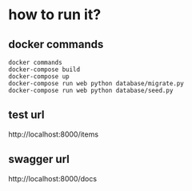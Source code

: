 # how to run it?

## docker commands
```
docker commands
docker-compose build
docker-compose up
docker-compose run web python database/migrate.py
docker-compose run web python database/seed.py
```

## test url

http://localhost:8000/items

## swagger url
http://localhost:8000/docs
